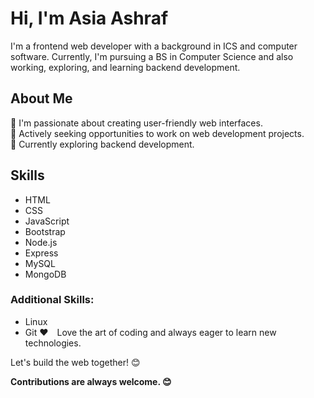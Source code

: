 # Hi, I'm Asia Ashraf
I'm a frontend web developer with a background in ICS and computer software. Currently, I'm pursuing a BS in Computer Science and also working, exploring, and learning backend development.
## About Me
🌱 I'm passionate about creating user-friendly web interfaces.  
💼 Actively seeking opportunities to work on web development projects.  
🚀 Currently exploring backend development.

## Skills
- HTML
- CSS
- JavaScript
- Bootstrap
- Node.js
- Express
- MySQL
- MongoDB



### Additional Skills:
- Linux
- Git
❤️ Love the art of coding and always eager to learn new technologies.

Let's build the web together! 😊

**Contributions are always welcome. 😊**


